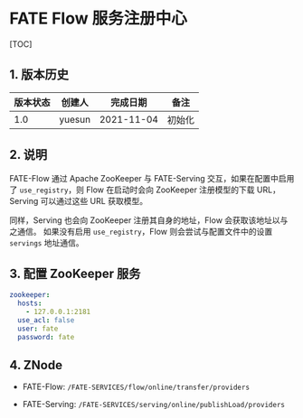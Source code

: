 # FATE Flow 服务注册中心

[TOC]

## 1. 版本历史

| 版本状态 | 创建人 | 完成日期   | 备注   |
| -------- | ------ | ---------- | ------ |
| 1.0      | yuesun | 2021-11-04 | 初始化 |

## 2. 说明

FATE-Flow 通过 Apache ZooKeeper 与 FATE-Serving 交互，如果在配置中启用了 `use_registry`，则 Flow 在启动时会向 ZooKeeper 注册模型的下载 URL，Serving 可以通过这些 URL 获取模型。

同样，Serving 也会向 ZooKeeper 注册其自身的地址，Flow 会获取该地址以与之通信。 如果没有启用 `use_registry`，Flow 则会尝试与配置文件中的设置 `servings` 地址通信。

## 3. 配置 ZooKeeper 服务

```yaml
zookeeper:
  hosts:
    - 127.0.0.1:2181
  use_acl: false
  user: fate
  password: fate
```

## 4. ZNode

- FATE-Flow: `/FATE-SERVICES/flow/online/transfer/providers`

- FATE-Serving: `/FATE-SERVICES/serving/online/publishLoad/providers`
